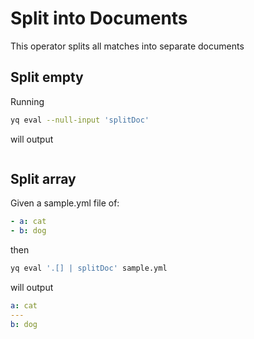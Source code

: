# Split into Documents

This operator splits all matches into separate documents

## Split empty
Running
```bash
yq eval --null-input 'splitDoc'
```
will output
```yaml

```

## Split array
Given a sample.yml file of:
```yaml
- a: cat
- b: dog
```
then
```bash
yq eval '.[] | splitDoc' sample.yml
```
will output
```yaml
a: cat
---
b: dog
```

